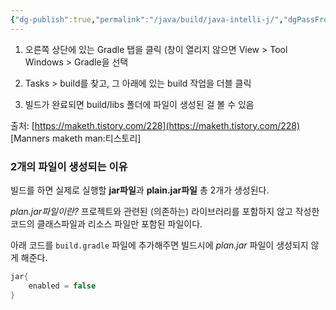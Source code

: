 ```yaml
---
{"dg-publish":true,"permalink":"/java/build/java-intelli-j/","dgPassFrontmatter":true,"noteIcon":""}
---
```



1. 오른쪽 상단에 있는 Gradle 탭을 클릭 (창이 열리지 않으면 View > Tool Windows > Gradle을 선택

2.  Tasks > build를 찾고, 그 아래에 있는 build 작업을 더블 클릭

3. 빌드가 완료되면  build/libs 폴더에 파일이 생성된 걸 볼 수 있음


출처: [https://maketh.tistory.com/228](https://maketh.tistory.com/228) [Manners maketh man:티스토리]


### 2개의 파일이 생성되는 이유
빌드를 하면 실제로 실행할 **jar파일**과 **plain.jar파일** 총 2개가 생성된다.

*plan.jar파일이란?*
	프로젝트와 관련된 (의존하는) 라이브러리를 포함하지 않고 작성한 코드의 클래스파일과 리소스 파일만 포함된 파일이다. 

아래 코드를 `build.gradle` 파일에 추가해주면 빌드시에 *plan.jar* 파일이 생성되지 않게 해준다.
```java
jar{
	enabled = false
}
```





